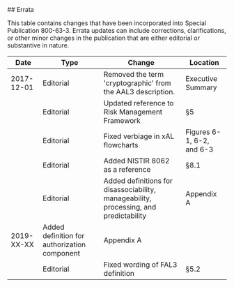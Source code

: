 <div class="breaker"></div>
<a name="errata"></a>

<div class="text-center" markdown="1">
## Errata
</div> 

This table contains changes that have been incorporated into Special Publication 800-63-3. Errata updates can include corrections, clarifications, or other minor changes in the publication that are either editorial or substantive in nature.

|Date|Type|Change|Location
|----|----|----|----|
|2017-12-01|Editorial|Removed the term 'cryptographic' from the AAL3 description.|Executive Summary|
||Editorial|Updated reference to Risk Management Framework|§5|
||Editorial|Fixed verbiage in xAL flowcharts|Figures 6-1, 6-2, and 6-3|
||Editorial|Added NISTIR 8062 as a reference|§8.1|
||Editorial|Added definitions for disassociability, manageability, processing, and predictability|Appendix A|
|2019-XX-XX|Added definition for authorization component|Appendix A|
||Editorial|Fixed wording of FAL3 definition|§5.2|
